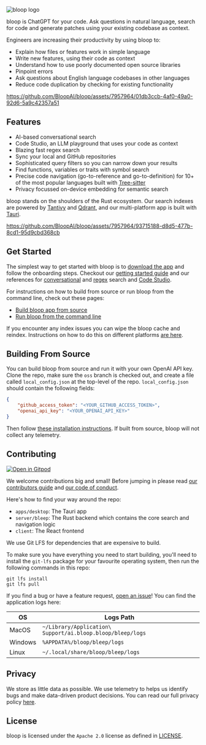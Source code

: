 <picture>
  <source media="(prefers-color-scheme: dark)" srcset="https://assets.bloop.ai/bloop_github_logo_dark.png">
  <img alt="bloop logo" src="https://assets.bloop.ai/bloop_github_logo_light.png">
</picture>

bloop is ChatGPT for your code. Ask questions in natural language, search for code and generate patches using your existing codebase as context. 

Engineers are increasing their productivity by using bloop to:
- Explain how files or features work in simple language
- Write new features, using their code as context
- Understand how to use poorly documented open source libraries
- Pinpoint errors
- Ask questions about English language codebases in other languages
- Reduce code duplication by checking for existing functionality

https://github.com/BloopAI/bloop/assets/7957964/01db3ccb-4af0-49a0-92d6-5a9c42357a51

## Features

- AI-based conversational search
- Code Studio, an LLM playground that uses your code as context
- Blazing fast regex search
- Sync your local and GitHub repositories
- Sophisticated query filters so you can narrow down your results
- Find functions, variables or traits with symbol search
- Precise code navigation (go-to-reference and go-to-definition) for 10+ of the most popular languages built with [Tree-sitter](https://tree-sitter.github.io/tree-sitter/)
- Privacy focussed on-device embedding for semantic search

bloop stands on the shoulders of the Rust ecosystem. Our search indexes are powered by [Tantivy](https://github.com/quickwit-oss/tantivy) and [Qdrant](https://github.com/qdrant/qdrant), and our multi-platform app is built with [Tauri](https://github.com/tauri-apps/tauri).

https://github.com/BloopAI/bloop/assets/7957964/93715188-d8d5-477b-8cd1-95d9cbd368cb

## Get Started

The simplest way to get started with bloop is to [download the app](https://github.com/BloopAI/bloop/releases) and follow the onboarding steps. Checkout our [getting started guide](https://bloop.ai/docs/getting-started) and our references for [conversational](https://bloop.ai/docs/natural-language-queries) and [regex](https://bloop.ai/docs/regex-queries) search and [Code Studio](https://bloop.ai/docs/code-studio).

For instructions on how to build from source or run bloop from the command line, check out these pages:

- [Build bloop app from source](./apps/desktop/README.md)
- [Run bloop from the command line](./server/README.md)

If you encounter any index issues you can wipe the bloop cache and reindex. Instructions on how to do this on different platforms [are here](./apps/desktop/README.md).

## Building From Source

You can build bloop from source and run it with your own OpenAI API key. Clone the repo, make sure the `oss` branch is checked out, and create a file called `local_config.json` at the top-level of the repo. `local_config.json` should contain the following fields:

```json
{
    "github_access_token": "<YOUR_GITHUB_ACCESS_TOKEN>",
    "openai_api_key": "<YOUR_OPENAI_API_KEY>"
}
```

Then follow [these installation instructions](./apps/desktop/README.md). If built from source, bloop will not collect any telemetry. 

## Contributing

[![Open in Gitpod](https://gitpod.io/button/open-in-gitpod.svg)](https://gitpod.io/#https://github.com/BloopAI/bloop)

We welcome contributions big and small! Before jumping in please read [our contributors guide](./CONTRIBUTING.md) and [our code of conduct](./CODE_OF_CONDUCT.md).

Here's how to find your way around the repo:

- `apps/desktop`: The Tauri app
- `server/bleep`: The Rust backend which contains the core search and navigation logic
- `client`: The React frontend

We use Git LFS for dependencies that are expensive to build.

To make sure you have everything you need to start building, you'll need to
install the `git-lfs` package for your favourite operating system, then run the
following commands in this repo:

    git lfs install
    git lfs pull

If you find a bug or have a feature request, [open an issue](https://github.com/BloopAI/bloop/issues)! You can find the application logs here:

| OS      | Logs Path |
| ----------- | ----------- |
| MacOS      | `~/Library/Application\ Support/ai.bloop.bloop/bleep/logs`       |
| Windows   | `%APPDATA%/bloop/bleep/logs`        |
| Linux   | `~/.local/share/bloop/bleep/logs`        |

## Privacy

We store as little data as possible. We use telemetry to helps us identify bugs and make data-driven product decisions. You can read our full privacy policy [here](https://bloop.ai/privacy).

## License

bloop is licensed under the `Apache 2.0` license as defined in [LICENSE](./LICENSE).

